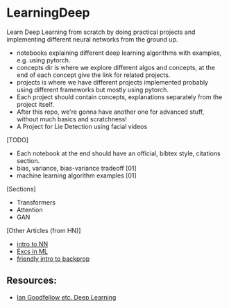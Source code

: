 # LearningDeep
Learn Deep Learning from scratch by doing practical projects and implementing different neural networks from the ground up.


- notebooks explaining different deep learning algorithms with examples, e.g. using pytorch.
- concepts dir is where we explore different algos and concepts, at the end of each concept give the link for related projects.
- projects is where we have different projects implemented probably using different frameworks but mostly using pytorch.
- Each project should contain concepts, explanations separately from the project itself.
- After this repo, we're gonna have another one for advanced stuff, without much basics and scratchness!
- A Project for Lie Detection using facial videos

[TODO]
- Each notebook at the end should have an official, bibtex style, citations section.
- bias, variance, bias-variance tradeoff [01]
- machine learning algorithm examples [01]

[Sections]
- Transformers
- Attention
- GAN

[Other Articles (from HN)]
- [intro to NN](https://victorzhou.com/blog/intro-to-neural-networks/)
- [Excs in ML](https://www.johnwittenauer.net/machine-learning-exercises-in-python-part-1/)
- [friendly intro to backprop](https://sushant-choudhary.github.io/blog/2017/11/25/a-friendly-introduction-to-backrop-in-python.html)

## Resources:
- [Ian Goodfellow etc. Deep Learning](https://www.deeplearningbook.org/)
